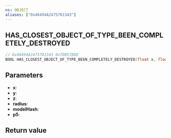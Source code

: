 ```yaml
---
ns: OBJECT
aliases: ["0x46494A2475701343"]
---
```

## HAS_CLOSEST_OBJECT_OF_TYPE_BEEN_COMPLETELY_DESTROYED

```c
// 0x46494A2475701343 0x7DB578DD
BOOL HAS_CLOSEST_OBJECT_OF_TYPE_BEEN_COMPLETELY_DESTROYED(float x, float y, float z, float radius, Hash modelHash, BOOL p5);
```

## Parameters
* **x**: 
* **y**: 
* **z**: 
* **radius**: 
* **modelHash**: 
* **p5**: 

## Return value
